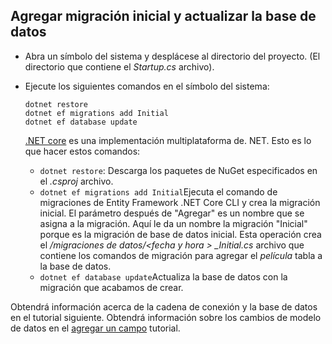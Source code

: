 ## <a name="add-initial-migration-and-update-the-database"></a>Agregar migración inicial y actualizar la base de datos

* Abra un símbolo del sistema y desplácese al directorio del proyecto. (El directorio que contiene el *Startup.cs* archivo).

* Ejecute los siguientes comandos en el símbolo del sistema:

  ```console
  dotnet restore
  dotnet ef migrations add Initial
  dotnet ef database update
  ```
  
  [.NET core](http://go.microsoft.com/fwlink/?LinkID=517853) es una implementación multiplataforma de. NET. Esto es lo que hacer estos comandos:

  * `dotnet restore`: Descarga los paquetes de NuGet especificados en el *.csproj* archivo.
  * `dotnet ef migrations add Initial`Ejecuta el comando de migraciones de Entity Framework .NET Core CLI y crea la migración inicial. El parámetro después de "Agregar" es un nombre que se asigna a la migración. Aquí le da un nombre la migración "Inicial" porque es la migración de base de datos inicial. Esta operación crea el */migraciones de datos/\<fecha y hora > _Initial.cs* archivo que contiene los comandos de migración para agregar el *película* tabla a la base de datos.
  * `dotnet ef database update`Actualiza la base de datos con la migración que acabamos de crear.

Obtendrá información acerca de la cadena de conexión y la base de datos en el tutorial siguiente. Obtendrá información sobre los cambios de modelo de datos en el [agregar un campo](xref:tutorials/first-mvc-app/new-field) tutorial.